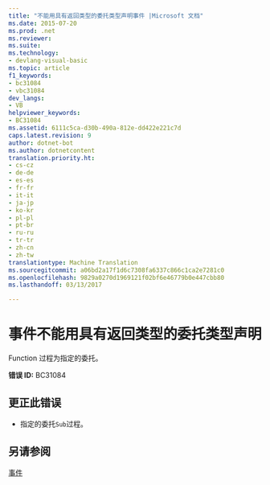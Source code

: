 ```yaml
---
title: "不能用具有返回类型的委托类型声明事件 |Microsoft 文档"
ms.date: 2015-07-20
ms.prod: .net
ms.reviewer: 
ms.suite: 
ms.technology:
- devlang-visual-basic
ms.topic: article
f1_keywords:
- bc31084
- vbc31084
dev_langs:
- VB
helpviewer_keywords:
- BC31084
ms.assetid: 6111c5ca-d30b-490a-812e-dd422e221c7d
caps.latest.revision: 9
author: dotnet-bot
ms.author: dotnetcontent
translation.priority.ht:
- cs-cz
- de-de
- es-es
- fr-fr
- it-it
- ja-jp
- ko-kr
- pl-pl
- pt-br
- ru-ru
- tr-tr
- zh-cn
- zh-tw
translationtype: Machine Translation
ms.sourcegitcommit: a06bd2a17f1d6c7308fa6337c866c1ca2e7281c0
ms.openlocfilehash: 9829a0270d1969121f02bf6e46779b0e447cbb80
ms.lasthandoff: 03/13/2017

---
```

# <a name="events-cannot-be-declared-with-a-delegate-type-that-has-a-return-type"></a>事件不能用具有返回类型的委托类型声明
Function 过程为指定的委托。  
  
 **错误 ID:** BC31084  
  
## <a name="to-correct-this-error"></a>更正此错误  
  
-   指定的委托`Sub`过程。  
  
## <a name="see-also"></a>另请参阅  
 [事件](../../../visual-basic/programming-guide/language-features/events/index.md)
